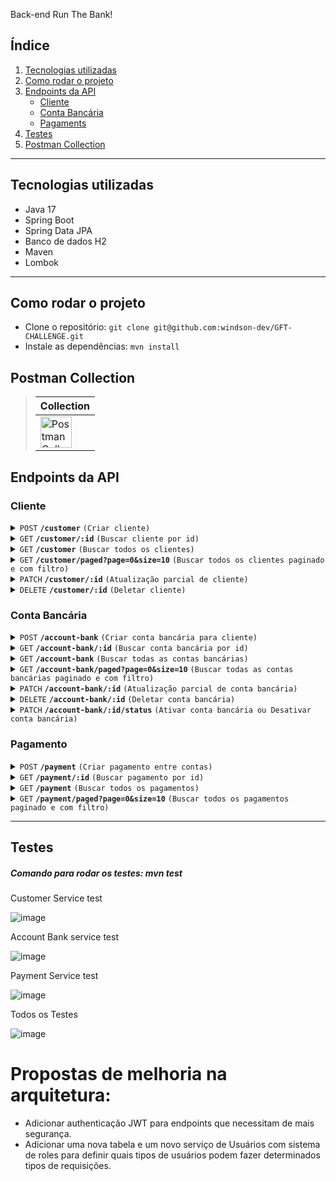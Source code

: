 Back-end Run The Bank!

## Índice

1. [Tecnologias utilizadas](#tecnologias-utilizadas)
2. [Como rodar o projeto](#como-rodar-o-projeto)
3. [Endpoints da API](#endpoints-da-api)
   - [Cliente](#cliente)
   - [Conta Bancária](#conta-bancária)
   - [Pagaments](#pagamento)
4. [Testes](#testes)
5. [Postman Collection](#postman-collection)

---

## Tecnologias utilizadas
- Java 17
- Spring Boot
- Spring Data JPA
- Banco de dados H2
- Maven
- Lombok
---

## Como rodar o projeto
- Clone o repositório: `git clone git@github.com:windson-dev/GFT-CHALLENGE.git`
- Instale as dependências: `mvn install`


## Postman Collection

> | Collection |
> |-------------------|
> | [<img src="https://assets.getpostman.com/common-share/postman-logo.png" alt="Postman Collection" width="50px">](https://github.com/user-attachments/files/16741009/API.run.the.bank.postman_collection.json) |


## Endpoints da API

### Cliente

<details>
 <summary><code>POST</code> <code><b>/customer</b></code> <code>(Criar cliente)</code></summary>

##### Schema

> | name              |  document     | address      | password                         |
> |-------------------|-----------|----------------|-------------------------------------|
> | String(obrigatório) |  String(obrigatório) | String(obrigatório)   | String(obrigatório)        |


##### Exemplo de Requisição

> ```json
> {
>   "name": "Ash Ketchum",
>   "document": "65620911012",
>   "address": "Cidade de Pallet",
>   "password": "StrongPassword951!#@"
> }
> ```

##### Respostas

> | http code | content-type         | resposta                                            |
> |-----------|----------------------|-----------------------------------------------------|
> | `201`     | `application/json`   |         |
> | `400`     | `application/json`   | `{"message":"VALIDATION_ERROR","errors":["Mandatory field password","Invalid password was informed","Mandatory field name","Mandatory field document","Mandatory field address"]}`           |
> | `400`     | `application/json`   | `{"message":"VALIDATION_ERROR","errors":["Invalid document format or document does not exist"]}`           |
> | `400`     | `application/json`   | `{"message":"VALIDATION_ERROR", "errors"["Password must contain 1 or more uppercase characters.","Password must contain 1 or more lowercase characters.","Password must contain 1 or more digit characters.","Password must contain 1 or more special    characters.","Password must be 6 or more characters in length."]}`           |
> | `409`     | `application/json`   | `{"message": "Document already exists"}`           |


</details>

<details>
 <summary><code>GET</code> <code><b>/customer/:id</b></code> <code>(Buscar cliente por id)</code></summary>

##### Parameters

> | nome | tipo | tipo de dado | descrição                  |
> |------|------|-----------|------------------------------|
> | `id` | obrigatório | int     | ID do cliente                |

##### Respostas

> | http code | content-type         | resposta                                            |
> |-----------|----------------------|-----------------------------------------------------|
> | `200`     | `application/json`   | ` {"id": 1, "name": "Ash Ketchum","document": "60400404087","address": "Cidade de Pallet"}`            |
> | `404`     | `application/json`   | `{"message":"Customer 2 not found"}` |

</details>

<details>
 <summary><code>GET</code> <code><b>/customer</b></code> <code>(Buscar todos os clientes)</code></summary>

##### Respostas

> | http code | content-type         | resposta                                            |
> |-----------|----------------------|-----------------------------------------------------|
> | `200`     | `application/json`   | `[{ "id": 1, "name": "Ash Ketchum", ... }, ...]`   |

</details>

<details>
 <summary><code>GET</code> <code><b>/customer/paged?page=0&size=10</b></code> <code>(Buscar todos os clientes paginado e com filtro)</code></summary>

##### Parameters

> | name | type | tipo de dado | description                  |
> |------|------|-----------|------------------------------|
> | `page` | obrigatório | int   | Página de resultados (default é 0) |
> | `size` | obrigatório | int   | Número de resultados por página (default é 10) |
> | `name` | opcional | string   | Filtra a paginação por nome do cliente |
> | `document` | opcional | string   | Filtra a paginação por documento do cliente |
> | `address` | opcional | string   | Filtra a paginação por endereço do cliente |

##### Respostas

> | http code | content-type         | resposta                                            |
> |-----------|----------------------|-----------------------------------------------------|
> | `200`     | `application/json`   | `{"content":[{"id":1,"name":"Ash Ketchum","document":"65620911012","address":"Cidade de Pallet"}],"pageable":{"pageNumber":0,"pageSize":10,"sort":{"empty":false,"sorted":true,"unsorted":false},"offset":0,"paged":true,"unpaged":false},"last":true,"totalElements":1,"totalPages":1,"size":10,"number":0,"sort":{"empty":false,"sorted":true,"unsorted":false},"first":true,"numberOfElements":1,"empty":false}`   |

</details>

<details>
 <summary><code>PATCH</code> <code><b>/customer/:id</b></code> <code>(Atualização parcial de cliente)</code></summary>

##### Parameters

> | nome | tipo | tipo de dado | description                  |
> |------|------|-----------|------------------------------|
> | `id` | obrigatório | int     | ID do cliente                |

##### Body da Requisição

> ```json
> {
>   "name": "Ash Ketchum Smith",
>   "address": "Cidade de São Paulo"
>   "password": "@Minhasenha2024"
> }
> ```

##### Respostas

> | http code | content-type         | resposta                                            |
> |-----------|----------------------|-----------------------------------------------------|
> | `200`     | `application/json`   |     |
> | `400`     | `application/json`   | `{"message": "Customer 2 not found"}`           |
> | `400`     | `application/json`   | `{"message":"VALIDATION_ERROR","errors":["Password must be 6 or more characters in length.","Password must contain 1 or more lowercase characters.","Password must contain 1 or more digit characters.","Password must contain 1 or more special characters.","Password must contain 1 or more uppercase characters."]}`           |


</details>

<details>
 <summary><code>DELETE</code> <code><b>/customer/:id</b></code> <code>(Deletar cliente)</code></summary>

##### Parameters

> | nome | tipo | tipo de dado | descrição                  |
> |------|------|-----------|------------------------------|
> | `id` | obrigatório | int     | ID do cliente                |

##### Respostas

> | http code | content-type         | resposta                                            |
> |-----------|----------------------|-----------------------------------------------------|
> | `204`     | `application/json`   |      |
> | `404`     | `application/json`   | `{"message": "Customer 2 not found"}` |

</details>

### Conta Bancária

<details>
 <summary><code>POST</code> <code><b>/account-bank</b></code> <code>(Criar conta bancária para cliente)</code></summary>

 ##### Schema

> | agency              |  balance     | customerId     |
> |-------------------|-----------|----------------|
> | String(obrigatório) |  Double(obrigatório) | Int(obrigatório)   | 


##### Exemplo de requisição

> ```json
> {
>   "agency": "01",
>   "customerId": 1,
>   "balance": 1000.00
> }
> ```

##### Respostas

> | http code | content-type         | resposta                                            |
> |-----------|----------------------|-----------------------------------------------------|
> | `201`     | `application/json`   |  |
> | `400`     | `application/json`   | `{"message": "Customer not found"}`           |
> | `400`     | `application/json`   | `{"message":"VALIDATION_ERROR","errors":["Mandatory field agency","Mandatory field balance","Mandatory field customerId"]}`           |
> | `409`     | `application/json`   | `{"message":"Agency already exists"}`           |

</details>

<details>
 <summary><code>GET</code> <code><b>/account-bank/:id</b></code> <code>(Buscar conta bancária por id)</code></summary>

##### Parameters

> | nome | tipo | tipo de dado | description                  |
> |------|------|-----------|------------------------------|
> | `id` | obrigatório | int     | ID da conta bancária         |

##### Respostas

> | http code | content-type         | resposta                                            |
> |-----------|----------------------|-----------------------------------------------------|
> | `200`     | `application/json`   | `{"id":1,"agency":"01","balance":4000.0,"status":"ACTIVE","customer":{"id":1,"name":"Ash Ketchum","document":"47931727843","address":"Cidade de Pallet"}}`   |
> | `404`     | `application/json`   | `{"message": "Account Bank 10 not found"}` |

</details>

<details>
 <summary><code>GET</code> <code><b>/account-bank</b></code> <code>(Buscar todas as contas bancárias)</code></summary>

##### Respostas

> | http code | content-type         | resposta                                            |
> |-----------|----------------------|-----------------------------------------------------|
> | `200`     | `application/json`   | `[{ "id": 1, "customerId": 1, "balance": 1000.00 }, ...]` |

</details>

<details>
 <summary><code>GET</code> <code><b>/account-bank/paged?page=0&size=10</b></code> <code>(Buscar todas as contas bancárias paginado e com filtro)</code></summary>

##### Parameters

> | nome | tipo | tipo de dado | description                  |
> |------|------|-----------|------------------------------|
> | `page` | obrigatório | int   | Página de resultados (default é 0) |
> | `size` | obrigatório | int   | Número de resultados por página (default é 10) |
> | `status` | opcional | string   | Filtra contas bancárias por status |

##### Respostas

> | http code | content-type         | resposta                                            |
> |-----------|----------------------|-----------------------------------------------------|
> | `200`     | `application/json`   | `{"content":[{"id":1,"agency":"01","balance":4000.0,"status":"ACTIVE","customer":{"id":1,"name":"Ash Ketchum","document":"47931727843","address":"Cidade de Pallet"}}],"pageable":{"pageNumber":0,"pageSize":10,"sort":{"empty":false,"sorted":true,"unsorted":false},"offset":0,"paged":true,"unpaged":false},"last":true,"totalElements":1,"totalPages":1,"size":10,"number":0,"sort":{"empty":false,"sorted":true,"unsorted":false},"first":true,"numberOfElements":1,"empty":false}` |

</details>

<details>
 <summary><code>PATCH</code> <code><b>/account-bank/:id</b></code> <code>(Atualização parcial de conta bancária)</code></summary>

##### Parameters

> | nome | tipo | tipo de dado | description                  |
> |------|------|-----------|------------------------------|
> | `id` | obrigatório | int     | ID da conta bancária         |

##### Body da Requisição

> ```json
> {
>   "balance": 1200.00
> }
> ```

##### Respostas

> | http code | content-type         | resposta                                            |
> |-----------|----------------------|-----------------------------------------------------|
> | `200`     | `application/json`   |  |
> | `400`     | `application/json`   | `{"message": "Account Bank 10 not found"}`           |

</details>

<details>
 <summary><code>DELETE</code> <code><b>/account-bank/:id</b></code> <code>(Deletar conta bancária)</code></summary>

##### Parameters

> | nome | tipo | tipo de dado | description                  |
> |------|------|-----------|------------------------------|
> | `id` | obrigatório | int     | ID da conta bancária         |

##### Respostas

> | http code | content-type         | resposta                                            |
> |-----------|----------------------|-----------------------------------------------------|
> | `204`     | `application/json`   |  |
> | `404`     | `application/json`   | `{"message": "Account Bank 10 not found"}` |

</details>

<details>
 <summary><code>PATCH</code> <code><b>/account-bank/:id/status</b></code> <code>(Ativar conta bancária ou Desativar conta bancária)</code></summary>

##### Parameters

> | nome | tipo | tipo de dado | description                  |
> |------|------|-----------|------------------------------|
> | `id` | obrigatório | int     | ID da conta bancária         |

##### Respostas

> | http code | content-type         | resposta                                            |
> |-----------|----------------------|-----------------------------------------------------|
> | `200`     | `application/json`   |  |
> | `404`     | `application/json`   | `{"message": "Account Bank 10 not found"}` |

</details>

### Pagamento

<details>
 <summary><code>POST</code> <code><b>/payment</b></code> <code>(Criar pagamento entre contas)</code></summary>

##### Body da Requisição

> ```json
> {
>   "senderAccountId": 1,
>   "receiverAccountId": 2,
>   "amount": 100.00
> }
> ```

##### Respostas

> | http code | content-type         | resposta                                            |
> |-----------|----------------------|-----------------------------------------------------|
> | `201`     | `application/json`   |      |
> | `400`     | `application/json`   | `{"message":"VALIDATION_ERROR","errors":["Mandatory field receiverAccountId","Mandatory field senderAccountId","Mandatory field amount"]}`           |
> | `404`     | `application/json`   | `{"message": "Sender account not found"}`           |
> | `404`     | `application/json`   | `{"message": "Receiver account not found"}`           |


</details>

<details>
 <summary><code>GET</code> <code><b>/payment/:id</b></code> <code>(Buscar pagamento por id)</code></summary>

##### Parameters

> | nome | tipo | tipo de dado | description                  |
> |------|------|-----------|------------------------------|
> | `id` | obrigatório | int     | ID do pagamento              |

##### Respostas

> | http code | content-type         | resposta                                            |
> |-----------|----------------------|-----------------------------------------------------|
> | `200`     | `application/json`   | `{"amount":400.0,"senderAccount":{"id":1,"agency":"01","balance":3700.0,"status":"ACTIVE","customer":{"id":1,"name":"Ash Ketchum","document":"47931727843","address":"Cidade de Pallet"}},"receiverAccount":{"id":2,"agency":"010","balance":4800.0,"status":"ACTIVE","customer":{"id":1,"name":"Ash Ketchum","document":"47931727843","address":"Cidade de Pallet"}}}` |
> | `404`     | `application/json`   | `{"message": "Payment not found"}` |

</details>

<details>
 <summary><code>GET</code> <code><b>/payment</b></code> <code>(Buscar todos os pagamentos)</code></summary>

##### Respostas

> | http code | content-type         | resposta                                            |
> |-----------|----------------------|-----------------------------------------------------|
> | `200`     | `application/json`   | `[{ "id": 1, "senderAccountId": 1, "receiverAccountId": 2, "amount": 100.00 }, ...]` |

</details>

<details>
 <summary><code>GET</code> <code><b>/payment/paged?page=0&size=10</b></code> <code>(Buscar todos os pagamentos paginado e com filtro)</code></summary>

##### Parameters

> | nome | tipo | tipo de dado | description                  |
> |------|------|-----------|------------------------------|
> | `page` | obrigatório | int   | Página de resultados (default é 0) |
> | `size` | obrigatório | int   | Número de resultados por página (default é 10) |
> | `customerName` | opcional | string   | Número de resultados por página (default é 10) |

##### Respostas

> | http code | content-type         | resposta                                            |
> |-----------|----------------------|-----------------------------------------------------|
> | `200`     | `application/json`   | `{"content":[{"amount":400.0,"senderAccount":{"id":1,"agency":"01","balance":3700.0,"status":"ACTIVE","customer":{"id":1,"name":"Ash Ketchum","document":"47931727843","address":"Cidade de Pallet"}},"receiverAccount":{"id":2,"agency":"010","balance":4800.0,"status":"ACTIVE","customer":{"id":1,"name":"Ash Ketchum","document":"47931727843","address":"Cidade de Pallet"}}},{"amount":400.0,"senderAccount":{"id":1,"agency":"01","balance":3700.0,"status":"ACTIVE","customer":{"id":1,"name":"Ash Ketchum","document":"47931727843","address":"Cidade de Pallet"}},"receiverAccount":{"id":2,"agency":"010","balance":4800.0,"status":"ACTIVE","customer":{"id":1,"name":"Ash Ketchum","document":"47931727843","address":"Cidade de Pallet"}}}],"pageable":{"pageNumber":0,"pageSize":10,"sort":{"empty":false,"sorted":true,"unsorted":false},"offset":0,"paged":true,"unpaged":false},"last":true,"totalElements":2,"totalPages":1,"size":10,"number":0,"sort":{"empty":false,"sorted":true,"unsorted":false},"first":true,"numberOfElements":2,"empty":false}` |

</details>

---

## Testes
##### Comando para rodar os testes: mvn test

Customer Service test

![image](https://github.com/user-attachments/assets/4a9e87fc-e698-4ed5-aa1c-e4388ae3d73d)

Account Bank service test

![image](https://github.com/user-attachments/assets/c38547f6-1a9c-4c02-8faa-7c3ac5deaa54)

Payment Service test

![image](https://github.com/user-attachments/assets/f419b5a2-72d6-4373-8ada-6d796165193e)

Todos os Testes

![image](https://github.com/user-attachments/assets/09620964-db1d-4da9-82f3-37fa0410800f)


# Propostas de melhoria na arquitetura:
- Adicionar authenticação JWT para endpoints que necessitam de mais segurança.
- Adicionar uma nova tabela e um novo serviço de Usuários com sistema de roles para definir quais tipos de usuários podem fazer determinados tipos de requisições.
